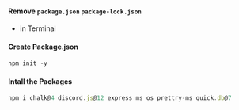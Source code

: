 #### Remove `package.json` `package-lock.json`

- in Terminal

#### Create Package.json

```js
npm init -y
```

#### Intall the Packages

```js
npm i chalk@4 discord.js@12 express ms os prettry-ms quick.db@7
```
